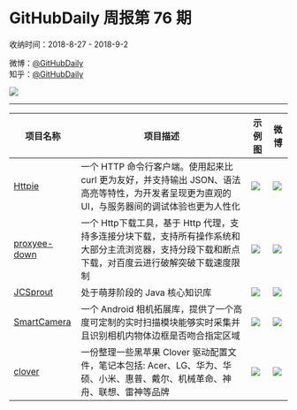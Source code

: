 # GitHubDaily 周报第 76 期

收纳时间：2018-8-27 - 2018-9-2

微博：[@GitHubDaily](https://weibo.com/GitHubDaily)    
知乎：[@GitHubDaily](https://www.zhihu.com/people/githubdaily)

![](https://raw.githubusercontent.com/GitHubDaily/GitHubDaily/master/assets/weixin.png)

---

项目名称 | 项目描述 | 示例图 | 微博
--- | --- | --- | ---
[Httpie](status.github_url) | 一个 HTTP 命令行客户端。使用起来比 curl 更为友好，并支持输出 JSON、语法高亮等特性，为开发者呈现更为直观的 UI，与服务器间的调试体验也更为人性化 | ![](http://wx3.sinaimg.cn/large/006fiYtfgy1fuue5b84dij30iv0lp43a.jpg) | [![](https://raw.githubusercontent.com/GitHubDaily/GitHubDaily/master/assets/sina_logo.png)](https://weibo.com/5722964389/Gxwozuly0)
[proxyee-down](status.github_url) | 一个 Http下载工具，基于 Http 代理，支持多连接分块下载，支持所有操作系统和大部分主流浏览器，支持分段下载和断点下载，对百度云进行破解突破下载速度限制 | ![](http://wx4.sinaimg.cn/large/006fiYtfly1fusirt5x1fj30su0cm0sz.jpg) | [![](https://raw.githubusercontent.com/GitHubDaily/GitHubDaily/master/assets/sina_logo.png)](https://weibo.com/5722964389/Gx8Pks7BY)
[JCSprout](status.github_url) | 处于萌芽阶段的 Java 核心知识库 | ![](http://wx3.sinaimg.cn/large/006fiYtfly1fuptri7merj31hu4281if.jpg) | [![](https://raw.githubusercontent.com/GitHubDaily/GitHubDaily/master/assets/sina_logo.png)](https://weibo.com/5722964389/GwPYl7JGE)
[SmartCamera](status.github_url) | 一个 Android 相机拓展库，提供了一个高度可定制的实时扫描模块能够实时采集并且识别相机内物体边框是否吻合指定区域 | ![](http://wx3.sinaimg.cn/large/006fiYtfgy1fundqrtmh8g308c0eub2c.gif) | [![](https://raw.githubusercontent.com/GitHubDaily/GitHubDaily/master/assets/sina_logo.png)](https://weibo.com/5722964389/GwGxQchak)
[clover](status.github_url) | 一份整理一些黑苹果 Clover 驱动配置文件，笔记本包括: Acer、LG、华为、华硕、小米、惠普、戴尔、机械革命、神舟、联想、雷神等品牌 | ![](http://wx3.sinaimg.cn/large/006fiYtfgy1fung6e4gkxj31hw6cee81.jpg) | [![](https://raw.githubusercontent.com/GitHubDaily/GitHubDaily/master/assets/sina_logo.png)](https://weibo.com/5722964389/Gwx7lpcUS)
